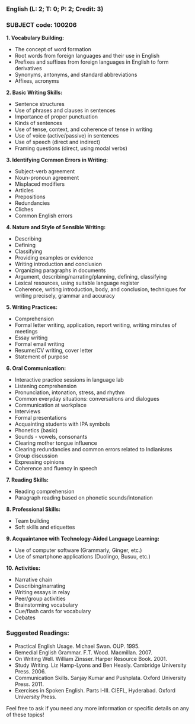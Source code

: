 
### English (L: 2; T: 0; P: 2; Credit: 3)

### SUBJECT code: 100206

**1. Vocabulary Building:**
   - The concept of word formation
   - Root words from foreign languages and their use in English
   - Prefixes and suffixes from foreign languages in English to form derivatives
   - Synonyms, antonyms, and standard abbreviations
   - Affixes, acronyms

**2. Basic Writing Skills:**
   - Sentence structures
   - Use of phrases and clauses in sentences
   - Importance of proper punctuation
   - Kinds of sentences
   - Use of tense, context, and coherence of tense in writing
   - Use of voice (active/passive) in sentences
   - Use of speech (direct and indirect)
   - Framing questions (direct, using modal verbs)

**3. Identifying Common Errors in Writing:**
   - Subject-verb agreement
   - Noun-pronoun agreement
   - Misplaced modifiers
   - Articles
   - Prepositions
   - Redundancies
   - Cliches
   - Common English errors

**4. Nature and Style of Sensible Writing:**
   - Describing
   - Defining
   - Classifying
   - Providing examples or evidence
   - Writing introduction and conclusion
   - Organizing paragraphs in documents
   - Argument, describing/narrating/planning, defining, classifying
   - Lexical resources, using suitable language register
   - Coherence, writing introduction, body, and conclusion, techniques for writing precisely, grammar and accuracy

**5. Writing Practices:**
   - Comprehension
   - Formal letter writing, application, report writing, writing minutes of meetings
   - Essay writing
   - Formal email writing
   - Resume/CV writing, cover letter
   - Statement of purpose

**6. Oral Communication:**
   - Interactive practice sessions in language lab
   - Listening comprehension
   - Pronunciation, intonation, stress, and rhythm
   - Common everyday situations: conversations and dialogues
   - Communication at workplace
   - Interviews
   - Formal presentations
   - Acquainting students with IPA symbols
   - Phonetics (basic)
   - Sounds - vowels, consonants
   - Clearing mother tongue influence
   - Clearing redundancies and common errors related to Indianisms
   - Group discussion
   - Expressing opinions
   - Coherence and fluency in speech

**7. Reading Skills:**
   - Reading comprehension
   - Paragraph reading based on phonetic sounds/intonation

**8. Professional Skills:**
   - Team building
   - Soft skills and etiquettes

**9. Acquaintance with Technology-Aided Language Learning:**
   - Use of computer software (Grammarly, Ginger, etc.)
   - Use of smartphone applications (Duolingo, Busuu, etc.)

**10. Activities:**
   - Narrative chain
   - Describing/narrating
   - Writing essays in relay
   - Peer/group activities
   - Brainstorming vocabulary
   - Cue/flash cards for vocabulary
   - Debates

### Suggested Readings:
- Practical English Usage. Michael Swan. OUP. 1995.
- Remedial English Grammar. F.T. Wood. Macmillan. 2007.
- On Writing Well. William Zinsser. Harper Resource Book. 2001.
- Study Writing. Liz Hamp-Lyons and Ben Heasly. Cambridge University Press. 2006.
- Communication Skills. Sanjay Kumar and Pushplata. Oxford University Press. 2011.
- Exercises in Spoken English. Parts I-III. CIEFL, Hyderabad. Oxford University Press.

Feel free to ask if you need any more information or specific details on any of these topics!
